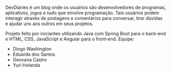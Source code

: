 DevDiaries é um blog onde os usuários são desenvolvedores de programas, aplicativos, jogos e tudo que envolve programação. Tais usuários podem interagir através de postagens e comentários para conversar, tirar dúvidas e ajudar uns aos outros em seus projetos.

Projeto feito por iniciantes utilizando Java com Spring Boot para o back-end e HTML, CSS, JavaScript e Angular para o front-end.
Equipe:
- Diogo Washington
- Eduarda dos Santos
- Geovana Castro
- Yuri Holanda
